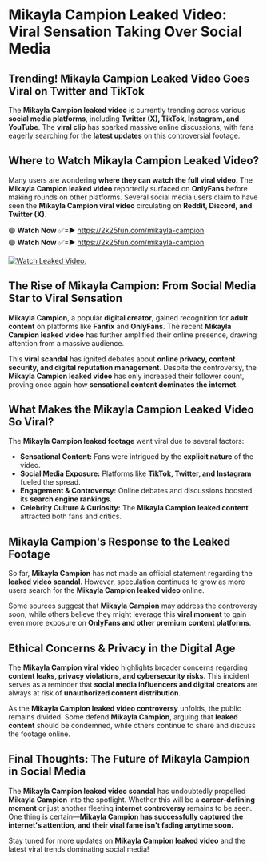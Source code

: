 # Mikayla Campion Leaked Video: Viral Sensation Taking Over Social Media

## **Trending! Mikayla Campion Leaked Video Goes Viral on Twitter and TikTok**
The **Mikayla Campion leaked video** is currently trending across various **social media platforms**, including **Twitter (X), TikTok, Instagram, and YouTube**. The **viral clip** has sparked massive online discussions, with fans eagerly searching for the **latest updates** on this controversial footage.

## **Where to Watch Mikayla Campion Leaked Video?**
Many users are wondering **where they can watch the full viral video**. The **Mikayla Campion leaked video** reportedly surfaced on **OnlyFans** before making rounds on other platforms. Several social media users claim to have seen the **Mikayla Campion viral video** circulating on **Reddit, Discord, and Twitter (X).**

🟢 **Watch Now** ✅=► https://2k25fun.com/mikayla-campion  
🟢 **Watch Now** ✅=► https://2k25fun.com/mikayla-campion  

[![Watch Leaked Video.](https://miro.medium.com/v2/resize:fit:828/format:webp/1*cilzJN44JGOrTw9NJCrNHA.gif "Watch Leaked Video")](https://2k25fun.com/mikayla-campion)

## **The Rise of Mikayla Campion: From Social Media Star to Viral Sensation**
**Mikayla Campion**, a popular **digital creator**, gained recognition for **adult content** on platforms like **Fanfix** and **OnlyFans**. The recent **Mikayla Campion leaked video** has further amplified their online presence, drawing attention from a massive audience.

This **viral scandal** has ignited debates about **online privacy, content security, and digital reputation management**. Despite the controversy, the **Mikayla Campion leaked video** has only increased their follower count, proving once again how **sensational content dominates the internet**.

## **What Makes the Mikayla Campion Leaked Video So Viral?**
The **Mikayla Campion leaked footage** went viral due to several factors:
- **Sensational Content:** Fans were intrigued by the **explicit nature** of the video.
- **Social Media Exposure:** Platforms like **TikTok, Twitter, and Instagram** fueled the spread.
- **Engagement & Controversy:** Online debates and discussions boosted its **search engine rankings**.
- **Celebrity Culture & Curiosity:** The **Mikayla Campion leaked content** attracted both fans and critics.

## **Mikayla Campion's Response to the Leaked Footage**
So far, **Mikayla Campion** has not made an official statement regarding the **leaked video scandal**. However, speculation continues to grow as more users search for the **Mikayla Campion leaked video** online.

Some sources suggest that **Mikayla Campion** may address the controversy soon, while others believe they might leverage this **viral moment** to gain even more exposure on **OnlyFans and other premium content platforms**.

## **Ethical Concerns & Privacy in the Digital Age**
The **Mikayla Campion viral video** highlights broader concerns regarding **content leaks, privacy violations, and cybersecurity risks**. This incident serves as a reminder that **social media influencers and digital creators** are always at risk of **unauthorized content distribution**.

As the **Mikayla Campion leaked video controversy** unfolds, the public remains divided. Some defend **Mikayla Campion**, arguing that **leaked content** should be condemned, while others continue to share and discuss the footage online.

## **Final Thoughts: The Future of Mikayla Campion in Social Media**
The **Mikayla Campion leaked video scandal** has undoubtedly propelled **Mikayla Campion** into the spotlight. Whether this will be a **career-defining moment** or just another fleeting **internet controversy** remains to be seen. One thing is certain—**Mikayla Campion has successfully captured the internet's attention, and their viral fame isn't fading anytime soon.**

Stay tuned for more updates on **Mikayla Campion leaked video** and the latest viral trends dominating social media!